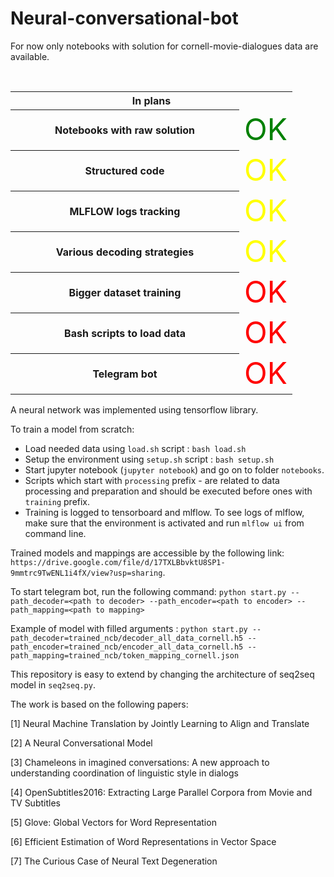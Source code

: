 # Neural-conversational-bot
For now only notebooks with solution for cornell-movie-dialogues data are available.

<html>
 </head>&nbsp;</head>
<table width="300px">
<tr>
<th colspan="3"><b>In plans</b></th>
</tr>
<tr><th width="350px">Notebooks with raw solution</th>
<td width="50px"><font color="green" size="30">OK</font></td>
</tr>
<tr>
<th>Structured code</th>
<td width="10px"><font color="yellow" size="30">OK</font></td>
</tr>
<tr>
<th>MLFLOW logs tracking</th>
<td width="10px"><font color="yellow" size="30">OK</font></td>
</tr>
<tr>
<th>Various decoding strategies</th>
<td width="10px"><font color="yellow" size="30">OK</font></td>
</tr>
<tr>
<th>Bigger dataset training</th>
<td width="10px"><font color="red" size="30">OK</font></td>
</tr>
<tr>
<th>Bash scripts to load data</th>
<td width="10px"><font color="red" size="30">OK</font></td>
</tr>
<tr>
<th>Telegram bot</th>
<td width="10px"><font color="red" size="30">OK</font></td>
</tr>
</table>
</html>

A neural network was implemented using tensorflow library.

To train a model from scratch:
* Load needed data using `load.sh` script :
`bash load.sh`
* Setup the environment using `setup.sh` script : 
`bash setup.sh`
* Start jupyter notebook (`jupyter notebook`) 
and go on to folder `notebooks`.
* Scripts which start with `processing` prefix - are related 
to data processing and preparation and should be executed before
ones with `training` prefix.
* Training is logged to tensorboard and mlflow.
To see logs of mlflow, make sure that the environment is activated
and run `mlflow ui` from command line.

Trained models and mappings are accessible by the following link:
`https://drive.google.com/file/d/17TXLBbvktU8SP1-9mmtrc9TwENL1i4fX/view?usp=sharing`.

To start telegram bot, run the following command:
` python start.py --path_decoder=<path to decoder> --path_encoder=<path to encoder> --path_mapping=<path to mapping> 
` 

Example of model with filled arguments :
` python start.py --path_decoder=trained_ncb/decoder_all_data_cornell.h5 --path_encoder=trained_ncb/encoder_all_data_cornell.h5 --path_mapping=trained_ncb/token_mapping_cornell.json 
`

This repository is easy to extend by changing the architecture of seq2seq model in `seq2seq.py`.

The work is based on the following papers:

[1] Neural Machine Translation by Jointly Learning to Align and Translate

[2] A Neural Conversational Model

[3] Chameleons in imagined conversations:
A new approach to understanding coordination of linguistic style in dialogs

[4] OpenSubtitles2016: Extracting Large Parallel Corpora
from Movie and TV Subtitles

[5] Glove: Global Vectors for Word Representation

[6] Efficient Estimation of Word Representations in Vector Space

[7] The Curious Case of Neural Text Degeneration


 
